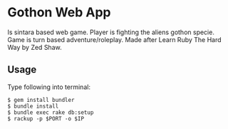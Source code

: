 # Gothon Web App
Is sintara based web game. Player is fighting the aliens gothon specie. Game is turn based adventure/roleplay. Made after Learn Ruby The Hard Way by Zed Shaw.

## Usage
Type following into terminal:
```
$ gem install bundler
$ bundle install
$ bundle exec rake db:setup
$ rackup -p $PORT -o $IP
```